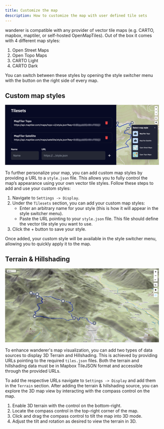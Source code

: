 ```yaml
---
title: Customize the map
description: How to customize the map with user defined tile sets
---
```


<span class="-tracking-[0.075em]">wanderer</span> is compatible with any provider of vector tile maps (e.g. CARTO, mapbox, maptiler, or self-hosted OpenMapTiles). Out of the box it comes with 4 different map styles:
1. Open Street Maps
2. Open Topo Maps
3. CARTO Light
4. CARTO Dark

You can switch between these styles by opening the style switcher menu with the button on the right side of every map.

## Custom map styles

![Custom tilesets](../../../assets/guides/custom_tilesets.png)

To further personalize your map, you can add custom map styles by providing a URL to a `style.json` file. This allows you to fully control the map’s appearance using your own vector tile styles. Follow these steps to add and use your custom styles:

1. Navigate to `Settings -> Display`.
2. Under the `Tilesets` section, you can add your custom map styles:
    - Enter an arbitrary name for your style (this is how it will appear in the style switcher menu).
    - Paste the URL pointing to your `style.json` file. This file should define the vector tile style you want to use.
3. Click the + button to save your style.

Once added, your custom style will be available in the style switcher menu, allowing you to quickly apply it to the map.


## Terrain & Hillshading

![Custom tilesets](../../../assets/guides/wanderer_terrain.png)

To enhance <span class="-tracking-[0.075em]">wanderer</span>'s map visualization, you can add two types of data sources to display 3D Terrain and Hillshading. This is achieved by providing URLs pointing to the required `tiles.json` files. Both the terrain and hillshading data must be in Mapbox TileJSON format and accessible through the provided URLs.

To add the respective URLs navigate to `Settings -> Display` and add them in the `Terrain` section. After adding the terrain & hillshading source, you can explore the 3D map view by interacting with the compass control on the map.

1. Enable 3D terrain with the control on the bottom-right.
2. Locate the compass control in the top-right corner of the map.
3. Click and drag the compass control to tilt the map into 3D mode.
4. Adjust the tilt and rotation as desired to view the terrain in 3D.
